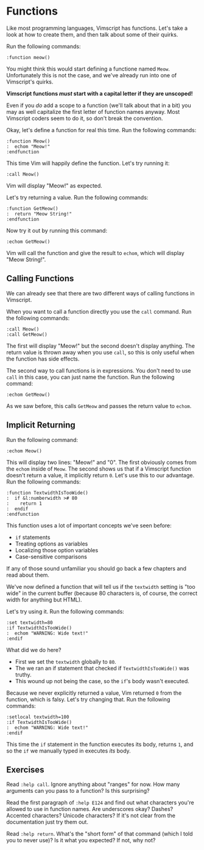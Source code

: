 Functions
=========

Like most programming languages, Vimscript has functions.  Let's take a look at
how to create them, and then talk about some of their quirks.

Run the following commands:

    :function meow()

You might think this would start defining a functione named `Meow`.
Unfortunately this is not the case, and we've already run into one of
Vimscript's quirks.

**Vimscript functions *must* start with a capital letter if they are unscoped!**

Even if you *do* add a scope to a function (we'll talk about that in a bit) you
may as well capitalize the first letter of function names anyway.  Most
Vimscript coders seem to do it, so don't break the convention.

Okay, let's define a function for real this time.  Run the following commands:

    :function Meow()
    :  echom "Meow!"
    :endfunction

This time Vim will happily define the function.  Let's try running it:

    :call Meow()

Vim will display "Meow!" as expected.

Let's try returning a value.  Run the following commands:

    :function GetMeow()
    :  return "Meow String!"
    :endfunction

Now try it out by running this command:

    :echom GetMeow()

Vim will call the function and give the result to `echom`, which will display
"Meow String!".

Calling Functions
-----------------

We can already see that there are two different ways of calling functions in
Vimscript.

When you want to call a function directly you use the `call` command.  Run the
following commands:

    :call Meow()
    :call GetMeow()

The first will display "Meow!" but the second doesn't display anything. The
return value is thrown away when you use `call`, so this is only useful when the
function has side effects.

The second way to call functions is in expressions.  You don't need to use
`call` in this case, you can just name the function.  Run the following command:

    :echom GetMeow()

As we saw before, this calls `GetMeow` and passes the return value to `echom`.

Implicit Returning
------------------

Run the following command:

    :echom Meow()

This will display two lines: "Meow!" and "0".  The first obviously comes from
the `echom` inside of `Meow`.  The second shows us that if a Vimscript function
doesn't return a value, it implicitly return `0`.  Let's use this to our
advantage.  Run the following commands:

    :function TextwidthIsTooWide()
    :  if &l:numberwidth ># 80
    :    return 1
    :  endif
    :endfunction

This function uses a lot of important concepts we've seen before:

* `if` statements
* Treating options as variables
* Localizing those option variables
* Case-sensitive comparisons

If any of those sound unfamiliar you should go back a few chapters and read
about them.

We've now defined a function that will tell us if the `textwidth` setting is
"too wide" in the current buffer (because 80 characters is, of course, the
correct width for anything but HTML).

Let's try using it.  Run the following commands:

    :set textwidth=80
    :if TextwidthIsTooWide()
    :  echom "WARNING: Wide text!"
    :endif

What did we do here?

* First we set the `textwidth` globally to `80`.
* The we ran an if statement that checked if `TextwidthIsTooWide()` was truthy.
* This wound up not being the case, so the `if`'s body wasn't executed.

Because we never explicitly returned a value, Vim returned `0` from the
function, which is falsy.  Let's try changing that.  Run the following commands:

    :setlocal textwidth=100
    :if TextwidthIsTooWide()
    :  echom "WARNING: Wide text!"
    :endif

This time the `if` statement in the function executes its body, returns `1`, and
so the `if` we manually typed in executes *its* body.

Exercises
---------

Read `:help call`.  Ignore anything about "ranges" for now.  How many arguments
can you pass to a function?  Is this surprising?

Read the first paragraph of `:help E124` and find out what characters you're
allowed to use in function names.  Are underscores okay?  Dashes?  Accented
characters?  Unicode characters?  If it's not clear from the documentation just
try them out.

Read `:help return`.  What's the "short form" of that command (which I told you
to never use)?  Is it what you expected?  If not, why not?
